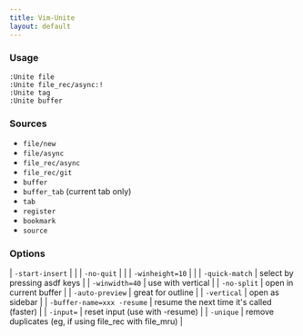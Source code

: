 ```yaml
---
title: Vim-Unite
layout: default
---
```


### Usage

    :Unite file
    :Unite file_rec/async:!
    :Unite tag
    :Unite buffer

### Sources

- `file/new`
- `file/async`
- `file_rec/async`
- `file_rec/git`
- `buffer`
- `buffer_tab` (current tab only)
- `tab`
- `register`
- `bookmark`
- `source`

### Options

| `-start-insert`            |                                           |
| `-no-quit`                 |                                           |
| `-winheight=10`            |                                           |
| `-quick-match`             | select by pressing asdf keys              |
| `-winwidth=40`             | use with vertical                         |
| `-no-split`                | open in current buffer                    |
| `-auto-preview`            | great for outline                         |
| `-vertical`                | open as sidebar                           |
| `-buffer-name=xxx -resume` | resume the next time it's called (faster) |
| `-input=`                  | reset input (use with -resume)            |
| `-unique`                  | remove duplicates (eg, if using file_rec with file_mru) |
